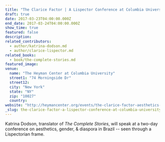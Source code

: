 ```yaml
---
title: "The Clarice Factor | A Lispector Conference at Columbia University"
draft: true
date: 2017-03-23T04:00:00.000Z
end_date: 2017-03-24T04:00:00.000Z
show_time: true
featured: false
description:
related_contributors:
  - author/katrina-dodson.md
  - author/clarice-lispector.md
related_books:
  - book/the-complete-stories.md
featured_image: 
venue:
  name: "The Heyman Center at Columbia University"
  street1: "74 Morningside Dr"
  street12:
  city: "New York"
  state: "NY"
  zip: "10027"
  country:
website: "http://heymancenter.org/events/the-clarice-factor-aesthetics-gender-and-diaspora-in-brazil/"
_slug: the-clarice-factor-a-lispector-conference-at-columbia-university
---
```


Katrina Dodson, translator of _The Complete Stories_, will speak at a two-day conference on aesthetics, gender, & diaspora in Brazil -- seen through a Lispectorian frame.

